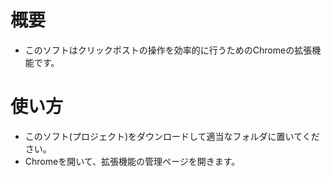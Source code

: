 # 概要
- このソフトはクリックポストの操作を効率的に行うためのChromeの拡張機能です。

# 使い方
- このソフト(プロジェクト)をダウンロードして適当なフォルダに置いてください。
- Chromeを開いて、拡張機能の管理ページを開きます。


